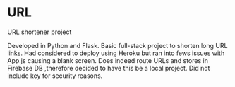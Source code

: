 # URL
URL shortener project

Developed in Python and Flask. Basic full-stack project to shorten long URL links. Had considered to deploy
using Heroku but ran into fews issues with App.js causing a blank screen. Does indeed route URLs and stores in Firebase DB
,therefore decided to have this be a local project. Did not include key for security reasons. 
